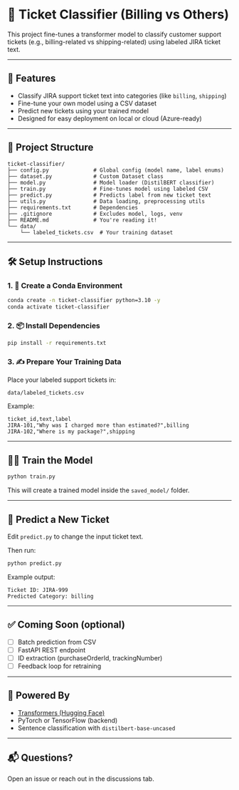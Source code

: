 # 🧾 Ticket Classifier (Billing vs Others)

This project fine-tunes a transformer model to classify customer support tickets (e.g., billing-related vs shipping-related) using labeled JIRA ticket text.

---

## 🚀 Features

- Classify JIRA support ticket text into categories (like `billing`, `shipping`)
- Fine-tune your own model using a CSV dataset
- Predict new tickets using your trained model
- Designed for easy deployment on local or cloud (Azure-ready)

---

## 📁 Project Structure

```
ticket-classifier/
├── config.py              # Global config (model name, label enums)
├── dataset.py             # Custom Dataset class
├── model.py               # Model loader (DistilBERT classifier)
├── train.py               # Fine-tunes model using labeled CSV
├── predict.py             # Predicts label from new ticket text
├── utils.py               # Data loading, preprocessing utils
├── requirements.txt       # Dependencies
├── .gitignore             # Excludes model, logs, venv
├── README.md              # You're reading it!
└── data/
    └── labeled_tickets.csv  # Your training dataset
```

---

## 🛠 Setup Instructions

### 1. 🧪 Create a Conda Environment

```bash
conda create -n ticket-classifier python=3.10 -y
conda activate ticket-classifier
```

### 2. 📦 Install Dependencies

```bash
pip install -r requirements.txt
```

### 3. ✍️ Prepare Your Training Data

Place your labeled support tickets in:

```
data/labeled_tickets.csv
```

Example:

```csv
ticket_id,text,label
JIRA-101,"Why was I charged more than estimated?",billing
JIRA-102,"Where is my package?",shipping
```

---

## 🏋️‍♂️ Train the Model

```bash
python train.py
```

This will create a trained model inside the `saved_model/` folder.

---

## 🔮 Predict a New Ticket

Edit `predict.py` to change the input ticket text.

Then run:

```bash
python predict.py
```

Example output:

```
Ticket ID: JIRA-999
Predicted Category: billing
```

---

## ✅ Coming Soon (optional)

- [ ] Batch prediction from CSV
- [ ] FastAPI REST endpoint
- [ ] ID extraction (purchaseOrderId, trackingNumber)
- [ ] Feedback loop for retraining

---

## 🧠 Powered By

- [Transformers (Hugging Face)](https://huggingface.co/docs/transformers)
- PyTorch or TensorFlow (backend)
- Sentence classification with `distilbert-base-uncased`

---

## 📬 Questions?

Open an issue or reach out in the discussions tab.
